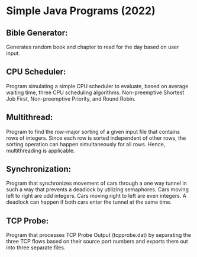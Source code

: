 # Simple Java Programs (2022)

## Bible Generator:
Generates random book and chapter to read for the day based on user input.

## CPU Scheduler:
Program simulating a simple CPU scheduler to evaluate, based on average waiting time, three CPU scheduling algorithms. Non-preemptive Shortest Job First, Non-preemptive Priority, and Round Robin.

## Multithread:
Program to find the row-major sorting of a given input file that contains rows of integers. Since each row is sorted independent of other rows, the sorting operation can happen simultaneously for all rows. Hence, multithreading is applicable.

## Synchronization:
Program that synchronizes movement of cars through a one way tunnel in such a way that prevents a deadlock by utilizing semaphores. Cars moving left to right are odd integers. Cars moving right to left are even integers. A deadlock can happen if both cars enter the tunnel at the same time.

## TCP Probe:
Program that processes TCP Probe Output (tcpprobe.dat) by separating the three TCP flows based on their source port numbers and exports them out into three separate files. 
